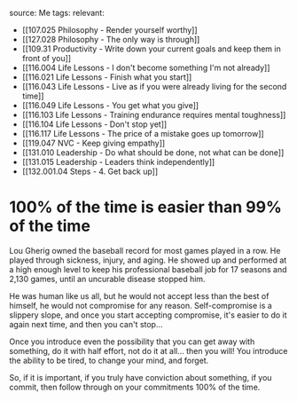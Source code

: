 source: Me
tags:
relevant:
- [[107.025 Philosophy - Render yourself worthy]]
- [[127.028 Philosophy - The only way is through]]
- [[109.31 Productivity - Write down your current goals and keep them in front of you]]
- [[116.004 Life Lessons - I don't become something I'm not already]]
- [[116.021 Life Lessons - Finish what you start]]
- [[116.043 Life Lessons - Live as if you were already living for the second time]]
- [[116.049 Life Lessons - You get what you give]]
- [[116.103 Life Lessons - Training endurance requires mental toughness]]
- [[116.104 Life Lessons - Don't stop yet]]
- [[116.117 Life Lessons - The price of a mistake goes up tomorrow]]
- [[119.047 NVC - Keep giving empathy]]
- [[131.010 Leadership - Do what should be done, not what can be done]]
- [[131.015 Leadership - Leaders think independently]]
- [[132.001.04 Steps - 4. Get back up]]

# 100% of the time is easier than 99% of the time

Lou Gherig owned the baseball record for most games played in a row. He played through sickness, injury, and aging. He showed up and performed at a high enough level to keep his professional baseball job for 17 seasons and 2,130 games, until an uncurable disease stopped him. 

He was human like us all, but he would not accept less than the best of himself, he would not compromise for any reason. Self-compromise is a slippery slope, and once you start accepting compromise, it's easier to do it again next time, and then you can't stop...

Once you introduce even the possibility that you can get away with something, do it with half effort, not do it at all... then you will! You introduce the ability to be tired, to change your mind, and forget.

So, if it is important, if you truly have conviction about something, if you commit, then follow through on your commitments 100% of the time.